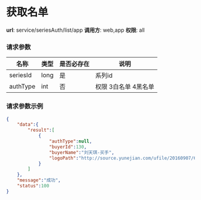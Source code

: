 获取名单
=======

**url**: service/seriesAuth/list/app
**调用方**: web,app
**权限**: all

### 请求参数
|    名称      |  类型     | 是否必存在 |                  说明                  |
|--------------|-----------|------------|----------------------------------------|
| seriesId     | long      | 是         |系列id							  	     |
| authType     | int       | 否         |权限 3白名单 4黑名单   			     |
### 请求参数示例

```json
{
	"data":{
		"result":[
			{
				"authType":null,
				"buyerId":130,
				"buyerName":"刘天琪-买手",
				"logoPath":"http://source.yunejian.com/ufile/20160907/66bbb0fdaf854051b37a1bf6a5839929"
			}
		]
	},
	"message":"成功",
	"status":100
}



```
